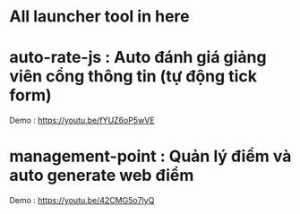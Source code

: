 # All launcher tool in here 


# auto-rate-js : Auto đánh giá giảng viên cổng thông tin (tự động tick form)
Demo : https://youtu.be/fYUZ6oP5wVE

# management-point : Quản lý điểm và auto generate web điểm 
Demo : https://youtu.be/42CMG5o7lyQ
